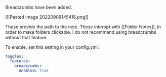 Breadcrumbs have been added.

![[Pasted image 20220909145416.png]]

These provide the path to the note. These interopt with [[Folder Notes]], in order to make folders clickable. I do not recommend using breadcrumbs without that feature.

To enable, set this setting in your config.yml:
``` yaml
toggles:
  features:
    breadcrumbs:
      enabled: True
```

